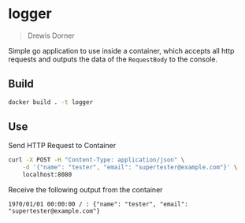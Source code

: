 # logger

> Drewis Dorner

Simple go application to use inside a container, which accepts all http requests and outputs the data of the `RequestBody` to the console.

## Build

```bash
docker build . -t logger
```

## Use

Send HTTP Request to Container

```bash
curl -X POST -H "Content-Type: application/json" \
    -d '{"name": "tester", "email": "supertester@example.com"}' \
    localhost:8080
```

Receive the following output from the container

```
1970/01/01 00:00:00 / : {"name": "tester", "email": "supertester@example.com"}
```